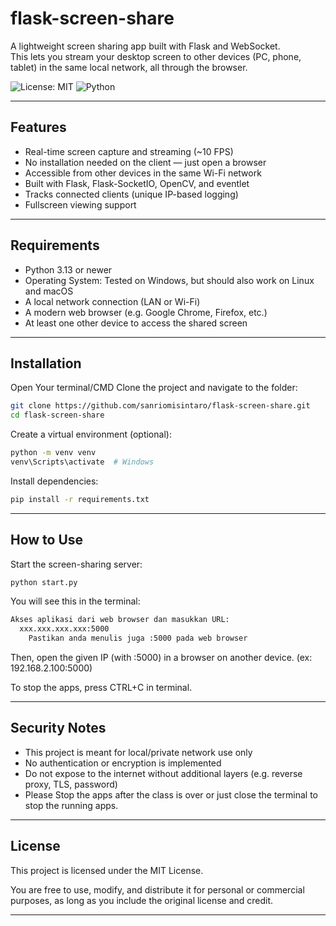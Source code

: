 # flask-screen-share
A lightweight screen sharing app built with Flask and WebSocket.  
This lets you stream your desktop screen to other devices (PC, phone, tablet) in the same local network, all through the browser.

![License: MIT](https://img.shields.io/badge/License-MIT-blue.svg)
![Python](https://img.shields.io/badge/Python-3.13%2B-blue)

---

## Features

- Real-time screen capture and streaming (~10 FPS)
- No installation needed on the client — just open a browser
- Accessible from other devices in the same Wi-Fi network
- Built with Flask, Flask-SocketIO, OpenCV, and eventlet
- Tracks connected clients (unique IP-based logging)
- Fullscreen viewing support

---

## Requirements

- Python 3.13 or newer  
- Operating System: Tested on Windows, but should also work on Linux and macOS  
- A local network connection (LAN or Wi-Fi)  
- A modern web browser (e.g. Google Chrome, Firefox, etc.)  
- At least one other device to access the shared screen

---

## Installation

Open Your terminal/CMD
Clone the project and navigate to the folder:

```bash
git clone https://github.com/sanriomisintaro/flask-screen-share.git
cd flask-screen-share
```   
Create a virtual environment (optional):
```bash
python -m venv venv
venv\Scripts\activate  # Windows
```
Install dependencies:
```bash
pip install -r requirements.txt
```

---

## How to Use

Start the screen-sharing server:
```bash
python start.py
```
You will see this in the terminal:
```bash
Akses aplikasi dari web browser dan masukkan URL:
  xxx.xxx.xxx.xxx:5000
    Pastikan anda menulis juga :5000 pada web browser
```
Then, open the given IP (with :5000) in a browser on another device. (ex: 192.168.2.100:5000)

To stop the apps, press CTRL+C in terminal.

---

## Security Notes

- This project is meant for local/private network use only
- No authentication or encryption is implemented
- Do not expose to the internet without additional layers (e.g. reverse proxy, TLS, password)
- Please Stop the apps after the class is over or just close the terminal to stop the running apps.

---

## License

This project is licensed under the MIT License.

You are free to use, modify, and distribute it for personal or commercial purposes, as long as you include the original license and credit.

---

